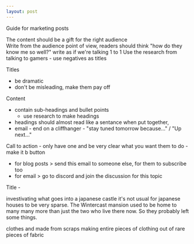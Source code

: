 ```yaml
---
layout: post
---
```

Guide for marketing posts

The content should be a gift for the right audience  	
Write from the audience point of view, readers should think "how do they know me so well?"
write as if we're talking 1 to 1
Use the research from talking to gamers - use negatives	 as titles

Titles
 - be dramatic
 - don't be misleading, make them pay off


Content
 - contain sub-headings and bullet points
 	- use research to make headings
 - headings should almost read like a sentance when put together, 
 - email - end on a cliffhanger - "stay tuned tomorrow because..." / "Up next..."


 Call to action - only have one and be very clear what you want them to do - make it b button
  - for blog posts > send this email to someone else, for them to subscribe too
  - for email > go to discord and join the discussion for this topic



Title - 

investivating what goes into a japanese castle
it's not usual for japanese houses to be very sparse.
The Wintercast mansion used to be home to many many more than just the two who live there now. So they probably left some things.


clothes and made from scraps
making entire pieces of clothing out of rare pieces of fabric
